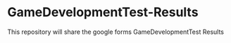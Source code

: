 # GameDevelopmentTest-Results
This repository will share the google forms GameDevelopmentTest Results
